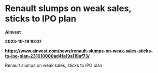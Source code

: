 # Renault slumps on weak sales, sticks to IPO plan
**AInvest**

**2023-10-19 10:07**

**https://www.ainvest.com/news/renault-slumps-on-weak-sales-sticks-to-ipo-plan-231010000ad4fa19a119af73/**

Renault slumps on weak sales, sticks to IPO plan